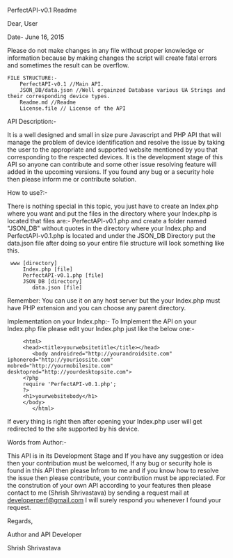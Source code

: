 PerfectAPI-v0.1 Readme

Dear, User

Date- June 16, 2015

  Please do not make changes in any file without proper knowledge or information because by making changes the script will create fatal errors and sometimes the result can be overflow.
	
	FILE STRUCTURE:-
		PerfectAPI-v0.1 //Main API.
		JSON_DB/data.json //Well orgainzed Database various UA Strings and their corresponding device types.
		Readme.md //Readme
		License.file // License of the API

  API Description:-
  
It is a well designed and small in size pure Javascript and PHP API that will manage the problem of device identification and resolve the issue by taking the user to the appropriate and supported website mentioned by you that corresponding to the respected devices. It is     the development stage of this API so anyone can contribute and some other issue resolving feature will added in the upcoming versions. If you found any bug or a security hole then please inform me or contribute solution.
    
  How to use?:-
  
   There is nothing special in this topic, you just have to create an Index.php where you want and put the files in the directory where your Index.php is located that files are:-
    PerfectAPI-v0.1.php
   and create a folder named "JSON_DB" without quotes in the directory where your Index.php and PerfectAPI-v0.1.php is located
   and under the JSON_DB Directory put the data.json file after doing so your entire file structure will look something like this.
   
	 www [directory]
		 Index.php [file]
		 PerfectAPI-v0.1.php [file]
		 JSON_DB [directory]
			data.json [file]
			
   Remember: You can use it on any host server but the your Index.php must have PHP extension and you can choose any parent directory.
   
   Implementation on your Index.php:-
   To Implement the API on your Index.php file please edit your Index.php just like the below one:-
   
   
		 <html>
		 <head><title>yourwebsitetitle</title></head>
    		<body androidred="http://yourandroidsite.com" iphonered="http://youriossite.com" 			mobred="http://yourmobilesite.com" 	              desktopred="http://yourdesktopsite.com">
		 <?php
		 require 'PerfectAPI-v0.1.php';
		 ?>
		 <h1>yourwebsitebody</h1>
		 </body>
    		</html>
    
    
  If every thing is right then after opening your Index.php user will get redirected to the site supported by his device.
  
  Words from Author:- 
  
  This API is in its Development Stage and If you have any suggestion or idea then your contribution must be welcomed, If any bug or security hole is found in this API then please Infrom to me and if you know how to resolve the issue then please contribute, your contribution must be appreciated.
  For the constrution of your own API according to your features then please contact to me (Shrish Shrivastava) by sending a request mail at developerperf@gmail.com I will surely respond you whenever I found your request.
  
  Regards,
  
  Author and API Developer
  
  Shrish Shrivastava
  
	
